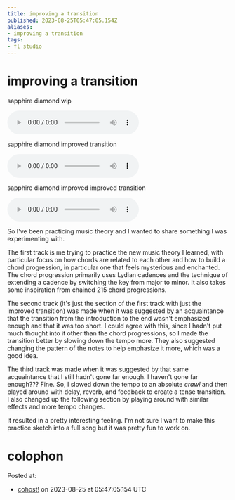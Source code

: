 ```yaml
---
title: improving a transition
published: 2023-08-25T05:47:05.154Z
aliases:
- improving a transition
tags:
- fl studio
---
```


# improving a transition

sapphire diamond wip

<audio controls="">
	<source src="20230825-sapphire-diamond_wip.mp3" type="audio/mpeg">
</audio>

sapphire diamond improved transition

<audio controls="">
	<source src="20230825-sapphire-diamond-improved-transition.mp3" type="audio/mpeg">
</audio>

sapphire diamond improved improved transition

<audio controls="">
	<source src="20230825-sapphire-diamond-improved-improved-transition.mp3" type="audio/mpeg">
</audio>

So I've been practicing music theory and I wanted to share something I was experimenting with.

The first track is me trying to practice the new music theory I learned, with particular focus on how chords are related to each other and how to build a chord progression, in particular one that feels mysterious and enchanted. The chord progression primarily uses Lydian cadences and the technique of extending a cadence by switching the key from major to minor. It also takes some inspiration from chained 215 chord progressions.

The second track (it's just the section of the first track with just the improved transition) was made when it was suggested by an acquaintance that the transition from the introduction to the end wasn't emphasized enough and that it was too short. I could agree with this, since I hadn't put much thought into it other than the chord progressions, so I made the transition better by slowing down the tempo more. They also suggested changing the pattern of the notes to help emphasize it more, which was a good idea.

The third track was made when it was suggested by that same acquaintance that I still hadn't gone far enough. I haven't gone far enough??? Fine. So, I slowed down the tempo to an absolute _crawl_ and then played around with delay, reverb, and feedback to create a tense transition. I also changed up the following section by playing around with similar effects and more tempo changes.

It resulted in a pretty interesting feeling. I'm not sure I want to make this practice sketch into a full song but it was pretty fun to work on.

# colophon

Posted at:
- [cohost!](https://cohost.org/exodrifter/post/2614775-improving-a-transiti/edit) on 2023-08-25 at 05:47:05.154 UTC
